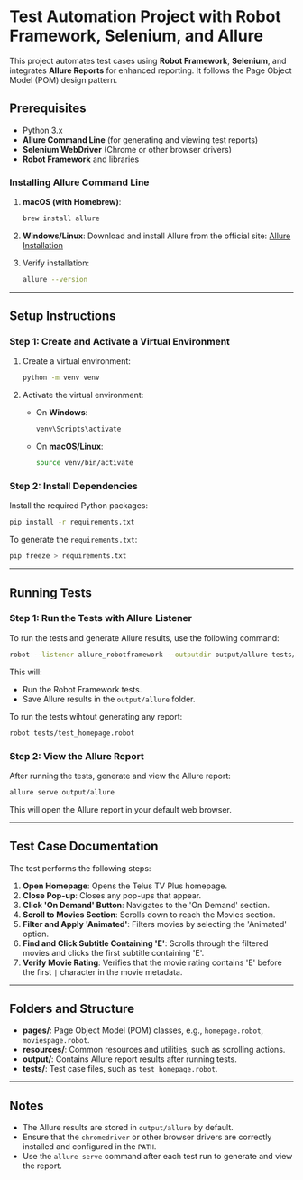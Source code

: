 
# Test Automation Project with Robot Framework, Selenium, and Allure

This project automates test cases using **Robot Framework**, **Selenium**, and integrates **Allure Reports** for enhanced reporting. It follows the Page Object Model (POM) design pattern.

## Prerequisites

- Python 3.x
- **Allure Command Line** (for generating and viewing test reports)
- **Selenium WebDriver** (Chrome or other browser drivers)
- **Robot Framework** and libraries

### Installing Allure Command Line

1. **macOS (with Homebrew)**:
    ```bash
    brew install allure
    ```

2. **Windows/Linux**:
   Download and install Allure from the official site: [Allure Installation](https://docs.qameta.io/allure/#_installing_a_commandline)

3. Verify installation:
    ```bash
    allure --version
    ```

---

## Setup Instructions

### Step 1: Create and Activate a Virtual Environment

1. Create a virtual environment:
   ```bash
   python -m venv venv
   ```

2. Activate the virtual environment:
   - On **Windows**:
     ```bash
     venv\Scripts\activate
     ```
   - On **macOS/Linux**:
     ```bash
     source venv/bin/activate
     ```

### Step 2: Install Dependencies

Install the required Python packages:
```bash
pip install -r requirements.txt
```

To generate the `requirements.txt`:
```bash
pip freeze > requirements.txt
```

---

## Running Tests

### Step 1: Run the Tests with Allure Listener

To run the tests and generate Allure results, use the following command:
```bash
robot --listener allure_robotframework --outputdir output/allure tests/test_homepage.robot
```

This will:
- Run the Robot Framework tests.
- Save Allure results in the `output/allure` folder.

To run the tests wihtout generating any report:
```bash
robot tests/test_homepage.robot 
```

### Step 2: View the Allure Report

After running the tests, generate and view the Allure report:
```bash
allure serve output/allure
```

This will open the Allure report in your default web browser.

---

## Test Case Documentation

The test performs the following steps:
1. **Open Homepage**: Opens the Telus TV Plus homepage.
2. **Close Pop-up**: Closes any pop-ups that appear.
3. **Click 'On Demand' Button**: Navigates to the 'On Demand' section.
4. **Scroll to Movies Section**: Scrolls down to reach the Movies section.
5. **Filter and Apply 'Animated'**: Filters movies by selecting the 'Animated' option.
6. **Find and Click Subtitle Containing 'E'**: Scrolls through the filtered movies and clicks the first subtitle containing 'E'.
7. **Verify Movie Rating**: Verifies that the movie rating contains 'E' before the first `|` character in the movie metadata.

---

## Folders and Structure

- **pages/**: Page Object Model (POM) classes, e.g., `homepage.robot`, `moviespage.robot`.
- **resources/**: Common resources and utilities, such as scrolling actions.
- **output/**: Contains Allure report results after running tests.
- **tests/**: Test case files, such as `test_homepage.robot`.

---

## Notes

- The Allure results are stored in `output/allure` by default.
- Ensure that the `chromedriver` or other browser drivers are correctly installed and configured in the `PATH`.
- Use the `allure serve` command after each test run to generate and view the report.
